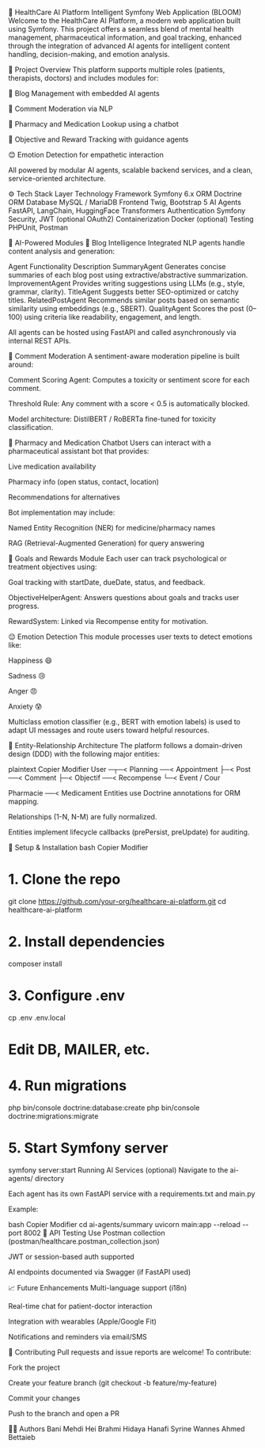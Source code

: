 🧠 HealthCare AI Platform  Intelligent Symfony Web Application (BLOOM)
Welcome to the HealthCare AI Platform, a modern web application built using Symfony. This project offers a seamless blend of mental health management, pharmaceutical information, and goal tracking, enhanced through the integration of advanced AI agents for intelligent content handling, decision-making, and emotion analysis.

📌 Project Overview
This platform supports multiple roles (patients, therapists, doctors) and includes modules for:

📝 Blog Management with embedded AI agents

💬 Comment Moderation via NLP

🏥 Pharmacy and Medication Lookup using a chatbot

🎯 Objective and Reward Tracking with guidance agents

😊 Emotion Detection for empathetic interaction

All powered by modular AI agents, scalable backend services, and a clean, service-oriented architecture.

⚙️ Tech Stack
Layer	Technology
Framework	Symfony 6.x
ORM	Doctrine ORM
Database	MySQL / MariaDB
Frontend	Twig, Bootstrap 5
AI Agents	FastAPI, LangChain, HuggingFace Transformers
Authentication	Symfony Security, JWT (optional OAuth2)
Containerization	Docker (optional)
Testing	PHPUnit, Postman

🧠 AI-Powered Modules
📝 Blog Intelligence
Integrated NLP agents handle content analysis and generation:

Agent	Functionality Description
SummaryAgent	Generates concise summaries of each blog post using extractive/abstractive summarization.
ImprovementAgent	Provides writing suggestions using LLMs (e.g., style, grammar, clarity).
TitleAgent	Suggests better SEO-optimized or catchy titles.
RelatedPostAgent	Recommends similar posts based on semantic similarity using embeddings (e.g., SBERT).
QualityAgent	Scores the post (0–100) using criteria like readability, engagement, and length.

All agents can be hosted using FastAPI and called asynchronously via internal REST APIs.

💬 Comment Moderation
A sentiment-aware moderation pipeline is built around:

Comment Scoring Agent: Computes a toxicity or sentiment score for each comment.

Threshold Rule: Any comment with a score < 0.5 is automatically blocked.

Model architecture: DistilBERT / RoBERTa fine-tuned for toxicity classification.

💊 Pharmacy and Medication Chatbot
Users can interact with a pharmaceutical assistant bot that provides:

Live medication availability

Pharmacy info (open status, contact, location)

Recommendations for alternatives

Bot implementation may include:

Named Entity Recognition (NER) for medicine/pharmacy names

RAG (Retrieval-Augmented Generation) for query answering

🎯 Goals and Rewards Module
Each user can track psychological or treatment objectives using:

Goal tracking with startDate, dueDate, status, and feedback.

ObjectiveHelperAgent: Answers questions about goals and tracks user progress.

RewardSystem: Linked via Recompense entity for motivation.

😌 Emotion Detection
This module processes user texts to detect emotions like:

Happiness 😄

Sadness 😢

Anger 😠

Anxiety 😰

Multiclass emotion classifier (e.g., BERT with emotion labels) is used to adapt UI messages and route users toward helpful resources.

🧱 Entity-Relationship Architecture
The platform follows a domain-driven design (DDD) with the following major entities:

plaintext
Copier
Modifier
User ─┬─< Planning ──< Appointment
      ├─< Post ──< Comment
      ├─< Objectif ──< Recompense
      └─< Event / Cour

Pharmacie ──< Medicament
Entities use Doctrine annotations for ORM mapping.

Relationships (1-N, N-M) are fully normalized.

Entities implement lifecycle callbacks (prePersist, preUpdate) for auditing.

🚀 Setup & Installation
bash
Copier
Modifier
# 1. Clone the repo
git clone https://github.com/your-org/healthcare-ai-platform.git
cd healthcare-ai-platform

# 2. Install dependencies
composer install

# 3. Configure .env
cp .env .env.local
# Edit DB, MAILER, etc.

# 4. Run migrations
php bin/console doctrine:database:create
php bin/console doctrine:migrations:migrate

# 5. Start Symfony server
symfony server:start
Running AI Services (optional)
Navigate to the ai-agents/ directory

Each agent has its own FastAPI service with a requirements.txt and main.py

Example:

bash
Copier
Modifier
cd ai-agents/summary
uvicorn main:app --reload --port 8002
🧪 API Testing
Use Postman collection (postman/healthcare.postman_collection.json)

JWT or session-based auth supported

AI endpoints documented via Swagger (if FastAPI used)

📈 Future Enhancements
Multi-language support (i18n)

Real-time chat for patient-doctor interaction

Integration with wearables (Apple/Google Fit)

Notifications and reminders via email/SMS

👥 Contributing
Pull requests and issue reports are welcome! To contribute:

Fork the project

Create your feature branch (git checkout -b feature/my-feature)

Commit your changes

Push to the branch and open a PR

🧑‍💻 Authors
Bani Mehdi
Hei Brahmi
Hidaya Hanafi
Syrine Wannes
Ahmed Bettaieb
